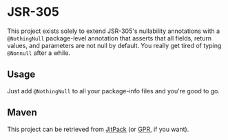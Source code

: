 # JSR-305

This project exists solely to extend JSR-305's nullability annotations with a `@NothingNull` package-level annotation that asserts that all fields, return values, and parameters are not null by default. You really get tired of typing `@Nonnull` after a while.

## Usage

Just add `@NothingNull` to all your package-info files and you're good to go.

## Maven

This project can be retrieved from [JitPack](https://jitpack.io/#phantamanta44/jsr305) (or [GPR](https://github.com/phantamanta44/jsr305/packages), if you want).
